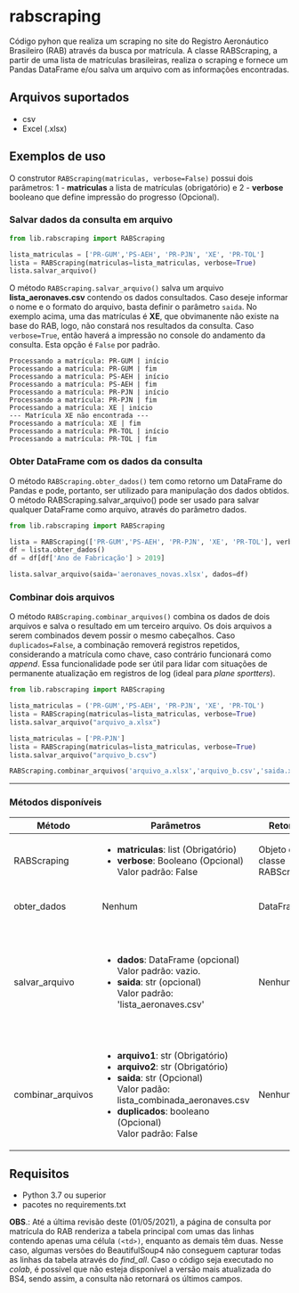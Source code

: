 # rabscraping

Código pyhon que realiza um scraping no site do Registro Aeronáutico Brasileiro (RAB) através da busca por matrícula. 
A classe RABScraping, a partir de uma lista de matrículas brasileiras, realiza o scraping e fornece um Pandas DataFrame e/ou salva um arquivo com as informações encontradas.

## Arquivos suportados
- csv
- Excel (.xlsx)

## Exemplos de uso

O construtor `RABScraping(matriculas, verbose=False)` possui dois parâmetros: 1 - **matriculas** a lista de matrículas (obrigatório) e 2 - **verbose** booleano que define impressão do progresso (Opcional). 

### Salvar dados da consulta em arquivo

``` py
from lib.rabscraping import RABScraping

lista_matriculas = ['PR-GUM','PS-AEH', 'PR-PJN', 'XE', 'PR-TOL']
lista = RABScraping(matriculas=lista_matriculas, verbose=True)
lista.salvar_arquivo()
```
O método `RABScraping.salvar_arquivo()` salva um arquivo **lista_aeronaves.csv** contendo os dados consultados. 
Caso deseje informar o nome e o formato do arquivo, basta definir o parâmetro `saida`. 
No exemplo acima, uma das matrículas é **XE**, que obvimanente não existe na base do RAB, logo, não constará nos resultados da consulta. 
Caso `verbose=True`, então haverá a impressão no console do andamento da consulta. Esta opção é `False` por padrão.

```
Processando a matrícula: PR-GUM | início
Processando a matrícula: PR-GUM | fim
Processando a matrícula: PS-AEH | início
Processando a matrícula: PS-AEH | fim
Processando a matrícula: PR-PJN | início
Processando a matrícula: PR-PJN | fim
Processando a matrícula: XE | início
--- Matrícula XE não encontrada ---
Processando a matrícula: XE | fim
Processando a matrícula: PR-TOL | início
Processando a matrícula: PR-TOL | fim
```

### Obter DataFrame com os dados da consulta

O método `RABScraping.obter_dados()` tem como retorno um DataFrame do Pandas e pode, portanto, ser utilizado para manipulação dos dados obtidos. 
O método RABScraping.salvar_arquivo() pode ser usado para salvar qualquer DataFrame como arquivo, através do parâmetro dados.

``` py
from lib.rabscraping import RABScraping

lista = RABScraping(['PR-GUM','PS-AEH', 'PR-PJN', 'XE', 'PR-TOL'], verbose=True)
df = lista.obter_dados()
df = df[df['Ano de Fabricação'] > 2019]

lista.salvar_arquivo(saida='aeronaves_novas.xlsx', dados=df)

```

### Combinar dois arquivos
O método `RABScraping.combinar_arquivos()` combina os dados de dois arquivos e salva o resultado em um terceiro arquivo. Os dois arquivos a serem combinados devem possir o mesmo cabeçalhos. Caso `duplicados=False`, a combinação removerá registros repetidos, considerando a matrícula como chave, caso contrário funcionará como _append_. Essa funcionalidade pode ser útil para lidar com situações de permanente atualização em registros de log (ideal para *plane sportters*). 

``` py
from lib.rabscraping import RABScraping

lista_matriculas = ('PR-GUM','PS-AEH', 'PR-PJN', 'XE', 'PR-TOL')
lista = RABScraping(matriculas=lista_matriculas, verbose=True)
lista.salvar_arquivo("arquivo_a.xlsx")

lista_matriculas = ['PR-PJN']
lista = RABScraping(matriculas=lista_matriculas, verbose=True)
lista.salvar_arquivo("arquivo_b.csv")

RABScraping.combinar_arquivos('arquivo_a.xlsx','arquivo_b.csv','saida.xlsx', duplicados=True)

```

-----------------------------------------------------------------------------------------------------------------------
### Métodos disponíveis

| Método         | Parâmetros                    | Retorno   | Funcionalidade                                         |
|----------------|-------------------------------|-----------|--------------------------------------------------------|
| RABScraping    | <ul><li>**matriculas**: list (Obrigatório)</li><li>**verbose**: Booleano (Opcional)</li>Valor padrão: False</ul>                             | Objeto da classe RABScraping | Construtor da classe.                  |
| obter_dados    | Nenhum                        | DataFrame | Fornece os dados obtidos na consulta.                  |
| salvar_arquivo | <ul><li>**dados**: DataFrame (opcional)</li> Valor padrão: vazio. <li>**saida**: str (opcional)</li> Valor padrão: 'lista_aeronaves.csv' | Nenhum        | Salva os dados da consulta em um arquivo csv ou xlsx. Se o parâmetro dados for informado, salva esse DataFrame em arquivo. |
|combinar_arquivos | <ul><li>**arquivo1**: str (Obrigatório)</li> <li>**arquivo2**: str (Obrigatório)</li> <li>**saida**: str (Opcional) </li>Valor padão: lista_combinada_aeronaves.csv <li>**duplicados**: booleano (Opcional)</li> Valor padrão: False</ul> | Nenhum  | Combina os arquivos __arquivo1__ e __arquivo2__ e salva no caminho informado no parâmetro **saida**. 
  
## Requisitos
  - Python 3.7 ou superior
  - pacotes no requirements.txt
  
  **OBS**.:  Até a última revisão deste (01/05/2021), a página de consulta por matrícula do RAB renderiza a tabela principal com umas das linhas contendo apenas uma célula `(<td>)`, enquanto as demais têm duas. Nesse caso, algumas versões do BeautifulSoup4 não conseguem capturar todas as linhas da tabela através do _find_all_. Caso o código seja executado no *colab*, é possível que não esteja disponível a versão mais atualizada do BS4, sendo assim, a consulta não retornará os últimos campos.   
